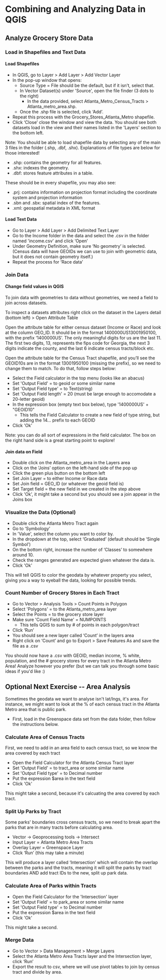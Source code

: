 # Combining and Analyzing Data in QGIS

## Analyze Grocery Store Data

### Load in Shapefiles and Text Data

#### Load Shapefiles

- In QGIS, go to Layer > Add Layer > Add Vector Layer
- In the pop-up window that opens:
  - Source Type = File should be the default, but if it isn’t, select that. 
  - In Vector Dataset(s) under 'Source', open the file finder (3 dots to the right)
    - In the data provided, select Atlanta_Metro_Census_Tracts > Atlanta_metro_area.shp.
  - Once the .shp file is selected, click ‘Add’. 
- Repeat this process with the Grocery_Stores_Atlanta_Metro shapefile. 
- Click ‘Close’ close the window and view the data. You should see both datasets load in the view and their names listed in the 'Layers' section to the bottom left.

Note: You should be able to load shapefile data by selecting any of the main 3 files in the folder (.shp, .dbf, .shx). Explanations of file types are below for those interested!

- .shp: contains the geometry for all features.
- .shx: indexes the geometry.
- .dbf: stores feature attributes in a table.

These should be in every shapefile, you may also see:
- .prj: contains information on projection format including the coordinate system and projection information
- .sbn and .sbx: spatial index of the features.
- .xml: geospatial metadata in XML format

#### Load Text Data
- Go to Layer > Add Layer > Add Delimited Text Layer 
- Go to the Income folder in the data and select the .csv in the folder named 'income.csv' and click ‘Open’
- Under Geometry Definition, make sure ‘No geometry’ is selected. (Census data will have GEOIDs we can use to join with geometric data, but it does not contain geometry itself.)
- Repeat the process for ‘Race data’

### Join Data

#### Change field values in QGIS
To join data with geometries to data without geometries, we need a field to join across datasets. 

To inspect a datasets attributes right click on the dataset in the Layers detail (bottom left) > Open Attribute Table

Open the attribute table for either census dataset (Income or Race) and look at the column GEO_ID. It should be in the format 1400000US13001950100, with the prefix ‘1400000US’. The only meaningful digits for us are the last 11. The first two digits, 13, represents the fips code for Georgia, the next 3 digits indicate the county, and the last 6 indicate census tracts/block etc. 

Open the attribute table for the Census Tract shapefile, and you’ll see the GEOID10s are in the format 13001950100 (missing the prefix), so we need to change them to match. To do that, follow steps below:
- Select the Field calculator in the top menu (looks like an abacus)
- Set 'Output Field' = to geoid or some similar name
- Set 'Output Field type' = to Text(string)
- Set 'Output Field length' = 20 (must be large enough to accomodate a 20-letter geoid)
- In the expression box (empty text box below), type '1400000US' + "GEOID10"
  - This tells the Field Calculator to create a new field of type string, but adding the 14... prefix to each GEOID 
- Click 'Ok'

Note: you can do all sort of expressions in the field calculator. The box on the right hand side is a great starting point to explore!

#### Join data on Field
- Double click on the Atlanta_metro_area in the Layers area
- Click on the ‘Joins’ option on the left-hand side of the pop up
- Click the green plus button on the bottom left
- Set Join Layer = to either Income or Race data
- Set Join field = GEO_ID (or whatever the geoid field is)
- Set Target field = the new field in we created in the step above 
- Click 'Ok', it might take a second but you should see a join appear in the Joins box

### Visualize the Data (Optional)
- Double click the Atlanta Metro Tract again
- Go to ‘Symbology’
- In 'Value', select the column you want to color by. 
- In the dropdown at the top, select ‘Graduated’ (default should be ‘Single Symbol’)
- On the bottom right, increase the number of ‘Classes’ to somewhere around 10. 
 - Check the ranges generated are expected given whatever the data is.  
- Click 'Ok'

This will tell QGIS to color the geodata by whatever property you select, giving you a way to eyeball the data, looking for possible trends.

### Count Number of Grocery Stores in Each Tract
- Go to Vector > Analysis Tools > Count Points in Polygon
- Select 'Polygons' = to the Atlanta_metro_area layer
- Select the Points = to the grocery store layer
- Make sure 'Count Field Name' = NUMPOINTS
  - This tells QGIS to sum by # of points in each polygon/tract
- Click ‘Run’
- You should see a new layer called ‘Count’ in the layers area
- Right click on ‘Count’ and go to Export > Save Features As and save the file as a .csv

You should now have a .csv with GEOID, median income, % white, population, and the # grocery stores for every tract in the Atlanta Metro Area! Analyze however you prefer (but we can talk you through some basic ideas if you'd like :)




## Optional Next Exercise -- Area Analysis

Sometimes the geodata we want to analyse isn't lat/lngs, it's area. For instance, we might want to look at the % of each census tract in the Atlanta Metro area that is public park. 

- First, load in the Greenspace data set from the data folder, then follow the instructions below. 

### Calculate Area of Census Tracts
First, we need to add in an area field to each census tract, so we know the area covered by each tract

- Open the Field Calculator for the Atlanta Census Tract layer
- Set 'Output Field' = to tract_area or some similar name
- Set 'Output Field type' = to Decimal number 
- Put the expression $area in the text field
- Click 'Ok'

This might take a second, because it's calcuating the area covered by each tract.

### Split Up Parks by Tract

Some parks' boundaries cross census tracts, so we need to break apart the parks that are in many tracts before calculating area.

- Vector -> Geoprocessing tools -> Intersect 
- Input Layer = Atlanta Metro Area Tracts
- Overlay Layer = Greenspace Layer
- Click ‘Run’ (this may take a minute)

This will produce a layer called ‘Intersection’ which will contain the overlap between the parks and the tracts, meaning it will split the parks by tract boundaries AND add tract IDs to the new, split up park data. 


### Calculate Area of Parks within Tracts

- Open the Field Calculator for the 'Intersection' layer
- Set 'Output Field' = to park_area or some similar name
- Set 'Output Field type' = to Decimal number 
- Put the expression $area in the text field
- Click 'Ok'

This might take a second.

### Merge Data
- Go to Vector > Data Management > Merge Layers
- Select the Atlanta Metro Area Tracts layer and the Intersection layer, click ‘Run’
- Export the result to csv, where we will use pivot tables to join by census tract and divide by area.





